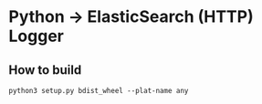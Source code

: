 # Python -> ElasticSearch (HTTP) Logger

## How to build

`python3 setup.py bdist_wheel --plat-name any`
